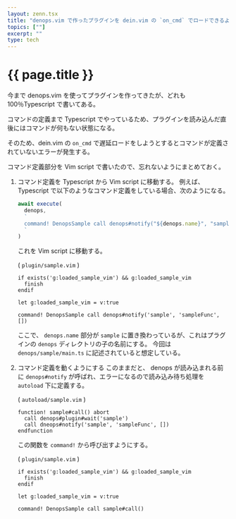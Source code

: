 ```yaml
---
layout: zenn.tsx
title: "denops.vim で作ったプラグインを dein.vim の `on_cmd` でロードできるようにした"
topics: [""]
excerpt: ""
type: tech
---
```


# {{ page.title }}

今まで denops.vim を使ってプラグインを作ってきたが、どれも 100％Typescript で書いてある。

コマンドの定義まで Typescript でやっているため、プラグインを読み込んだ直後にはコマンドが何もない状態になる。

そのため、dein.vim の `on_cmd` で遅延ロードをしようとするとコマンドが定義されていないエラーが発生する。

コマンド定義部分を Vim script で書いたので、忘れないようにまとめておく。

 1. コマンド定義を Typescript から Vim script に移動する。
    例えば、 Typescript で以下のようなコマンド定義をしている場合、次のようになる。

    ```typescript
    await execute(
      denops,
      `
      command! DenopsSample call denops#notify("${denops.name}", "sampleFunc", [])
      `
    )
    ```

    これを Vim script に移動する。

    ( `plugin/sample.vim` )
    ```vim
    if exists('g:loaded_sample_vim') && g:loaded_sample_vim
      finish
    endif

    let g:loaded_sample_vim = v:true

    command! DenopsSample call denops#notify('sample', 'sampleFunc', [])
    ```

    ここで、 `denops.name` 部分が `sample` に置き換わっているが、これはプラグインの `denops` ディレクトリの子の名前にする。
    今回は `denops/sample/main.ts` に記述されていると想定している。

2. コマンド定義を動くようにする
    このままだと、 denops が読み込まれる前に `denops#notify` が呼ばれ、エラーになるので読み込み待ち処理を `autoload` 下に定義する。

    ( `autoload/sample.vim` )
    ```vim
    function! sample#call() abort
      call denops#plugin#wait('sample')
      call dneops#notify('sample', 'sampleFunc', [])
    endfunction
    ```

    この関数を `command!` から呼び出すようにする。

    ( `plugin/sample.vim` )
    ```vim
    if exists('g:loaded_sample_vim') && g:loaded_sample_vim
      finish
    endif

    let g:loaded_sample_vim = v:true

    command! DenopsSample call sample#call()
    ```

